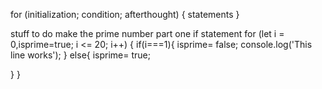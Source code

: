 


for (initialization; condition; afterthought) {
	statements
}


stuff to do 
  make the prime number part one if statement
  for (let i = 0,isprime=true; i <= 20; i++) {
	if(i===1){
    isprime= false;
    console.log('This line works');
    }
else{
  isprime= true;

}
}
